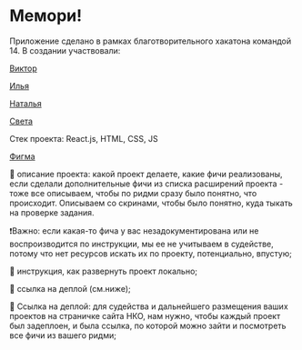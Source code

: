 # Мемори!

Приложение сделано в рамках благотворительного хакатона командой 14.
В создании участвовали:

[Виктор](https://t.me/Zelvar)

[Илья](https://t.me/fensin)

[Наталья](https://t.me/NataliaSitnikova)

[Света](https://t.me/govyazina)

Стек проекта: React.js, HTML, CSS, JS

[Фигма](https://www.figma.com/file/jC9yujlWYVSnhCKWdEquQ0/Memory!?type=design&node-id=404%3A574&mode=design&t=fEVohREMC9w7yoCu-1)





🔸 описание проекта: какой проект делаете, какие фичи реализованы, если сделали дополнительные фичи из списка расширений проекта - тоже все описываем, чтобы по ридми сразу было понятно, что происходит. Описываем со скринами, чтобы было понятно, куда тыкать на проверке задания.

❗️Важно: если какая-то фича у вас незадокументирована или не воспроизводится по инструкции, мы ее не учитываем в судействе, потому что нет ресурсов искать их по проекту, потенциально, впустую;

🔸 инструкция, как развернуть проект локально;

🔸 ссылка на деплой (см.ниже);

🔗 Ссылка на деплой: для судейства и дальнейшего размещения ваших проектов на страничке сайта НКО, нам нужно, чтобы каждый проект был задеплоен, и была ссылка, по которой можно зайти и посмотреть все фичи из вашего ридми;